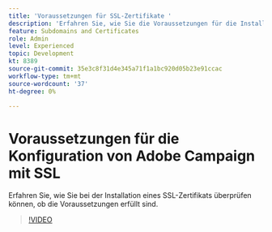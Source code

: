 ```yaml
---
title: 'Voraussetzungen für SSL-Zertifikate '
description: 'Erfahren Sie, wie Sie die Voraussetzungen für die Installation eines SSL-Zertifikats bestätigen. '
feature: Subdomains and Certificates
role: Admin
level: Experienced
topic: Development
kt: 8389
source-git-commit: 35e3c8f31d4e345a71f1a1bc920d05b23e91ccac
workflow-type: tm+mt
source-wordcount: '37'
ht-degree: 0%

---
```



# Voraussetzungen für die Konfiguration von Adobe Campaign mit SSL

Erfahren Sie, wie Sie bei der Installation eines SSL-Zertifikats überprüfen können, ob die Voraussetzungen erfüllt sind.

>[!VIDEO](https://video.tv.adobe.com/v/335894?quality=12)
